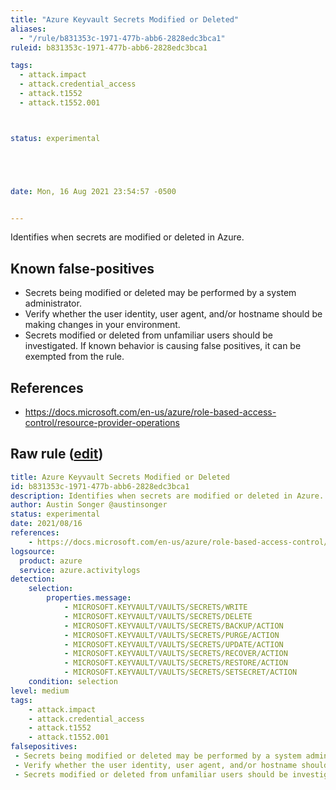 ```yaml
---
title: "Azure Keyvault Secrets Modified or Deleted"
aliases:
  - "/rule/b831353c-1971-477b-abb6-2828edc3bca1"
ruleid: b831353c-1971-477b-abb6-2828edc3bca1

tags:
  - attack.impact
  - attack.credential_access
  - attack.t1552
  - attack.t1552.001



status: experimental





date: Mon, 16 Aug 2021 23:54:57 -0500


---
```


Identifies when secrets are modified or deleted in Azure.

<!--more-->


## Known false-positives

* Secrets being modified or deleted may be performed by a system administrator.
* Verify whether the user identity, user agent, and/or hostname should be making changes in your environment.
* Secrets modified or deleted from unfamiliar users should be investigated. If known behavior is causing false positives, it can be exempted from the rule.



## References

* https://docs.microsoft.com/en-us/azure/role-based-access-control/resource-provider-operations


## Raw rule ([edit](https://github.com/SigmaHQ/sigma/edit/master/rules/cloud/azure/azure_keyvault_secrets_modified_or_deleted.yml))
```yaml
title: Azure Keyvault Secrets Modified or Deleted
id: b831353c-1971-477b-abb6-2828edc3bca1
description: Identifies when secrets are modified or deleted in Azure.
author: Austin Songer @austinsonger
status: experimental
date: 2021/08/16
references:
    - https://docs.microsoft.com/en-us/azure/role-based-access-control/resource-provider-operations
logsource:
  product: azure
  service: azure.activitylogs
detection:
    selection:
        properties.message: 
            - MICROSOFT.KEYVAULT/VAULTS/SECRETS/WRITE
            - MICROSOFT.KEYVAULT/VAULTS/SECRETS/DELETE
            - MICROSOFT.KEYVAULT/VAULTS/SECRETS/BACKUP/ACTION
            - MICROSOFT.KEYVAULT/VAULTS/SECRETS/PURGE/ACTION
            - MICROSOFT.KEYVAULT/VAULTS/SECRETS/UPDATE/ACTION
            - MICROSOFT.KEYVAULT/VAULTS/SECRETS/RECOVER/ACTION
            - MICROSOFT.KEYVAULT/VAULTS/SECRETS/RESTORE/ACTION
            - MICROSOFT.KEYVAULT/VAULTS/SECRETS/SETSECRET/ACTION
    condition: selection
level: medium
tags:
    - attack.impact
    - attack.credential_access
    - attack.t1552
    - attack.t1552.001
falsepositives:
 - Secrets being modified or deleted may be performed by a system administrator. 
 - Verify whether the user identity, user agent, and/or hostname should be making changes in your environment. 
 - Secrets modified or deleted from unfamiliar users should be investigated. If known behavior is causing false positives, it can be exempted from the rule.

```
